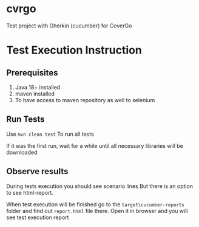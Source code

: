 # cvrgo
Test project with Gherkin (cucumber) for CoverGo

# Test Execution Instruction
## Prerequisites
1. Java 18+ installed
2. maven installed
3. To have access to maven repository as well to selenium

## Run Tests
Use 
```mvn clean test```
To run all tests

If it was the first run, wait for a while until all
necessary libraries will be downloaded

## Observe results
During tests execution you should see scenario lines
But there is an option to see html-report.

When test execution will be finished go to the ```target\cucumber-reports``` folder
and find out ```report.html``` file there. Open it in browser and you will see 
test execution report

